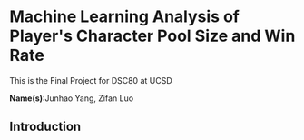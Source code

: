 # Machine Learning Analysis of Player's Character Pool Size and Win Rate

This is the Final Project for DSC80 at UCSD

**Name(s)**:Junhao Yang, Zifan Luo

## Introduction


